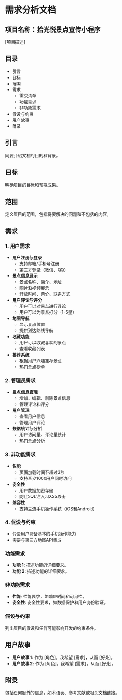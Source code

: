 # 需求分析文档

## 项目名称：拾光悦景点宣传小程序

[项目描述]

## 目录

- 引言
- 目标
- 范围
- 需求
  - 需求清单
  - 功能需求
  - 非功能需求
- 假设与约束
- 用户故事
- 附录

## 引言

简要介绍文档的目的和背景。

## 目标

明确项目的目标和预期成果。

## 范围

定义项目的范围，包括将要解决的问题和不包括的内容。

## 需求

### 1. 用户需求

- **用户注册与登录**
  - 支持邮箱/手机号注册
  - 第三方登录（微信、QQ）
- **景点信息展示**
  - 景点名称、简介、地址
  - 图片和视频展示
  - 开放时间、票价、联系方式
- **用户评论与评分**
  - 用户可以对景点进行评论
  - 用户可以为景点打分（1-5星）
- **地图导航**
  - 显示景点位置
  - 提供到达路线导航
- **收藏功能**
  - 用户可以收藏喜欢的景点
  - 查看收藏列表
- **推荐系统**
  - 根据用户兴趣推荐景点
  - 热门景点榜单

### 2. 管理员需求

- **景点信息管理**
  - 增加、编辑、删除景点信息
  - 管理评论和评分
- **用户管理**
  - 查看用户信息
  - 管理用户评论
- **数据统计与分析**
  - 用户访问量、评论量统计
  - 热门景点分析

### 3. 非功能需求

- **性能**
  - 页面加载时间不超过3秒
  - 支持至少1000用户同时访问
- **安全性**
  - 用户数据加密存储
  - 防止SQL注入和XSS攻击
- **兼容性**
  - 支持主流手机操作系统（iOS和Android）

### 4. 假设与约束

- 假设用户具备基本的手机操作能力
- 需要与第三方地图API集成

### 功能需求

- **功能 1**: 描述功能的详细要求。
- **功能 2**: 描述功能的详细要求。

### 非功能需求

- **性能**: 性能要求，如响应时间和可用性。
- **安全性**: 安全性要求，如数据保护和用户身份验证。

### 假设与约束

列出项目的假设和任何可能影响开发的约束条件。

## 用户故事

- **用户故事 1**: 作为 [角色]，我希望 [需求]，从而 [好处]。
- **用户故事 2**: 作为 [角色]，我希望 [需求]，从而 [好处]。

## 附录

包括任何额外的信息，如术语表、参考文献或相关文档链接。